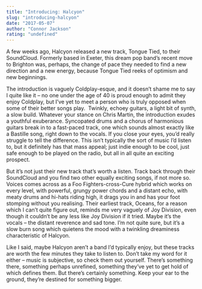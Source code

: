 ```yaml
---
title: "Introducing: Halcyon"
slug: "introducing-halcyon"
date: "2017-05-07"
author: "Connor Jackson"
rating: "undefined"
---
```


A few weeks ago, Halcyon released a new track, Tongue Tied, to their SoundCloud. Formerly based in Exeter, this dream pop band’s recent move to Brighton was, perhaps, the change of pace they needed to find a new direction and a new energy, because Tongue Tied reeks of optimism and new beginnings.

The introduction is vaguely Coldplay-esque, and it doesn’t shame me to say I quite like it – no one under the age of 40 is proud enough to admit they enjoy Coldplay, but I’ve yet to meet a person who is truly opposed when some of their better songs play.  Twinkly, echoey guitars, a light bit of synth, a slow build. Whatever your stance on Chris Martin, the introduction exudes a youthful exuberance. Syncopated drums and a chorus of harmonious guitars break in to a fast-paced track, one which sounds almost exactly like a Bastille song, right down to the vocals. If you close your eyes, you’d really struggle to tell the difference. This isn’t typically the sort of music I’d listen to, but it definitely has that mass appeal; just indie enough to be cool, just safe enough to be played on the radio, but all in all quite an exciting prospect.

But it’s not just their new track that’s worth a listen. Track back through their SoundCloud and you find two other equally exciting songs, if not more so. Voices comes across as a Foo Fighters-cross-Cure hybrid which works on every level, with powerful, grungy power chords and a distant echo, with meaty drums and hi-hats riding high, it drags you in and has your foot stomping without you realising. Their earliest track, Oceans, for a reason which I can’t quite figure out, reminds me very vaguely of Joy Division, even though it couldn’t be any less like Joy Division if it tried. Maybe it’s the vocals – the distant reverence and sad tone. I’m not quite sure, but it’s a slow burn song which quietens the mood with a twinkling dreaminess characteristic of Halcyon.

Like I said, maybe Halcyon aren’t a band I’d typically enjoy, but these tracks are worth the few minutes they take to listen to. Don’t take my word for it either – music is subjective, so check them out yourself. There’s something there, something perhaps unrefined, something they’ve yet to get hold of which defines them. But there’s certainly something. Keep your ear to the ground, they’re destined for something bigger.
